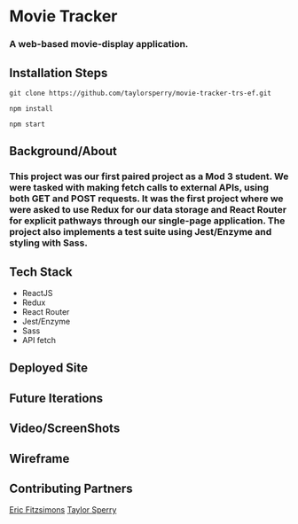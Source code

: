 # Movie Tracker

### A web-based movie-display application.

## Installation Steps

```git clone https://github.com/taylorsperry/movie-tracker-trs-ef.git```

```npm install```

```npm start```

## Background/About

### This project was our first paired project as a Mod 3 student.  We were tasked with making fetch calls to external APIs, using both GET and POST requests.  It was the first project where we were asked to use Redux for our data storage and React Router for explicit pathways through our single-page application.  The project also implements a test suite using Jest/Enzyme and styling with Sass.

## Tech Stack

- ReactJS
- Redux
- React Router
- Jest/Enzyme
- Sass
- API fetch

## Deployed Site

## Future Iterations

## Video/ScreenShots

## Wireframe

## Contributing Partners
[Eric Fitzsimons](https://github.com/ericfitzsimons451)
[Taylor Sperry](https://github.com/taylorsperry)
